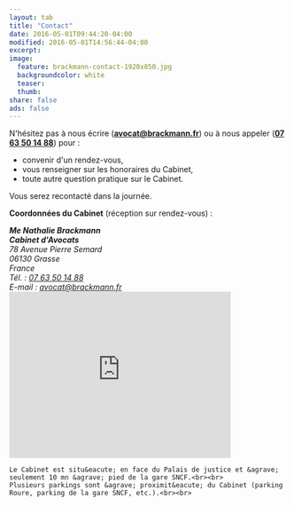 ```yaml
---
layout: tab
title: "Contact"
date: 2016-05-01T09:44:20-04:00
modified: 2016-05-01T14:56:44-04:00
excerpt:
image:
  feature: brackmann-contact-1920x850.jpg
  backgroundcolor: white
  teaser: 
  thumb:
share: false
ads: false
---
```


N'h&eacute;sitez pas &agrave; nous &eacute;crire (**<a href="mailto:avocat@brackmann.fr">avocat@brackmann.fr</a>**) ou &agrave; nous appeler (**<a href="tel:+33763501488">07 63 50 14 88</a>**) pour :

- convenir d'un rendez-vous,
- vous renseigner sur les honoraires du Cabinet,
- toute autre question pratique sur le Cabinet.

Vous serez recontact&eacute; dans la journ&eacute;e.

**Coordonn&eacute;es du Cabinet** (r&eacute;ception sur rendez-vous) :
<div class="tile">
      	<div>
    		<address>
          <strong>Me Nathalie Brackmann</strong><br>
          <strong>Cabinet d'Avocats</strong><br>
    			78 Avenue Pierre Semard<br>
    			06130 Grasse<br>
    			France<br>
			    T&eacute;l. : <a href="tel:+33763501488">07 63 50 14 88</a><br>
                            E-mail : <a href="mailto:avocat@brackmann.fr">avocat@brackmann.fr</a>
    		</address>
		<iframe src="https://www.google.com/maps/embed?pb=!1m14!1m8!1m3!1d23092.798032394214!2d6.929862!3d43.656495!3m2!1i1024!2i768!4f13.1!3m3!1m2!1s0x0%3A0xa85eedccf5fedc34!2sNathalie+BRACKMANN+Avocat!5e0!3m2!1sen!2sfr!4v1466261217255" width="400" height="300" frameborder="0" style="border:0" allowfullscreen></iframe>
    	</div>
	
	Le Cabinet est situ&eacute; en face du Palais de justice et &agrave; seulement 10 mn &agrave; pied de la gare SNCF.<br><br>
	Plusieurs parkings sont &agrave; proximit&eacute; du Cabinet (parking Roure, parking de la gare SNCF, etc.).<br><br>
</div>
